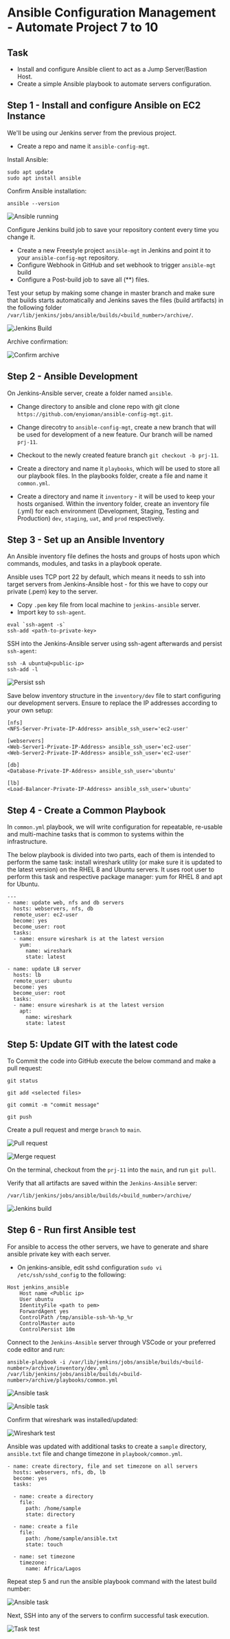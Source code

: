 # Ansible Configuration Management - Automate Project 7 to 10

## Task

- Install and configure Ansible client to act as a Jump Server/Bastion Host.
- Create a simple Ansible playbook to automate servers configuration.

## Step 1 - Install and configure Ansible on EC2 Instance

We'll be using our Jenkins server from the previous project.

- Create a repo and name it `ansible-config-mgt`.

Install Ansible:

```
sudo apt update 
sudo apt install ansible
```

Confirm Ansible installation:

```
ansible --version
```

![Ansible running](./media/ansibleup.png)

Configure Jenkins build job to save your repository content every time you change it.

- Create a new Freestyle project `ansible-mgt` in Jenkins and point it to your `ansible-config-mgt` repository.
- Configure Webhook in GitHub and set webhook to trigger `ansible-mgt` build
- Configure a Post-build job to save all (**) files.

Test your setup by making some change in master branch and make sure that builds starts automatically and Jenkins saves the files (build artifacts) in the following folder `/var/lib/jenkins/jobs/ansible/builds/<build_number>/archive/`.

![Jenkins Build](./media/jenkinsbuild2.png)

Archive confirmation:

![Confirm archive](./media/jenkinstest.png)

## Step 2 - Ansible Development

On Jenkins-Ansible server, create a folder named `ansible`.

- Change directory to ansible and clone repo with git clone `https://github.com/enyioman/ansible-config-mgt.git`.

- Change direcotry to `ansible-config-mgt`, create a new branch that will be used for development of a new feature. Our branch will be named `prj-11`.

- Checkout to the newly created feature branch `git checkout -b prj-11`.

- Create a directory and name it `playbooks`, which will be used to store all our playbook files. In the playbooks folder, create a file and name it `common.yml`.

- Create a directory and name it `inventory` - it will be used to keep your hosts organised. Within the inventory folder, create an inventory file (.yml) for each environment (Development, Staging, Testing and Production) `dev`, `staging`, `uat`, and `prod` respectively.

## Step 3 - Set up an Ansible Inventory

An Ansible inventory file defines the hosts and groups of hosts upon which commands, modules, and tasks in a playbook operate.

Ansible uses TCP port 22 by default, which means it needs to ssh into target servers from Jenkins-Ansible host - for this we have to copy our private (.pem) key to the server.

- Copy `.pem` key file from local machine to `jenkins-ansible` server.
- Import key to `ssh-agent`.

```
eval `ssh-agent -s`
ssh-add <path-to-private-key>
```

SSH into the Jenkins-Ansible server using ssh-agent afterwards and persist `ssh-agent`:

```
ssh -A ubuntu@<public-ip>
ssh-add -l
```

![Persist ssh](./media/sshl.png)


Save below inventory structure in the `inventory/dev` file to start configuring our development servers. Ensure to replace the IP addresses according to your own setup:

```
[nfs]
<NFS-Server-Private-IP-Address> ansible_ssh_user='ec2-user'

[webservers]
<Web-Server1-Private-IP-Address> ansible_ssh_user='ec2-user'
<Web-Server2-Private-IP-Address> ansible_ssh_user='ec2-user'

[db]
<Database-Private-IP-Address> ansible_ssh_user='ubuntu' 

[lb]
<Load-Balancer-Private-IP-Address> ansible_ssh_user='ubuntu'
```

## Step 4 - Create a Common Playbook

In `common.yml` playbook, we will write configuration for repeatable, re-usable and multi-machine tasks that is common to systems within the infrastructure. 

The below playbook is divided into two parts, each of them is intended to perform the same task: install wireshark utility (or make sure it is updated to the latest version) on the RHEL 8 and Ubuntu servers. It uses root user to perform this task and respective package manager: yum for RHEL 8 and apt for Ubuntu.


```
---
- name: update web, nfs and db servers
  hosts: webservers, nfs, db
  remote_user: ec2-user
  become: yes
  become_user: root
  tasks:
  - name: ensure wireshark is at the latest version
    yum:
      name: wireshark
      state: latest

- name: update LB server
  hosts: lb
  remote_user: ubuntu
  become: yes
  become_user: root
  tasks:
  - name: ensure wireshark is at the latest version
    apt:
      name: wireshark
      state: latest
```

## Step 5: Update GIT with the latest code

To Commit the code into GitHub execute the below command and make a pull request:

```
git status

git add <selected files>

git commit -m "commit message"

git push
```

Create a pull request and merge `branch` to `main`.


![Pull request](./media/pullrequest.png)


![Merge request](./media/merge.png)


On the terminal, checkout from the `prj-11` into the `main`, and run `git pull`.

Verify that all artifacts are saved within the `Jenkins-Ansible` server:

```
/var/lib/jenkins/jobs/ansible/builds/<build_number>/archive/
```

![Jenkins build](./media/jenkinsbuild.png)


## Step 6 - Run first Ansible test

For ansible to access the other servers, we have to generate and share ansible private key with each server.

- On jenkins-ansible, edit sshd configuration `sudo vi /etc/ssh/sshd_config` to the following: 

```
Host jenkins_ansible
    Host name <Public ip>
    User ubuntu
    IdentityFile <path to pem>
    ForwardAgent yes
    ControlPath /tmp/ansible-ssh-%h-%p_%r
    ControlMaster auto
    ControlPersist 10m
```

Connect to the `Jenkins-Ansible` server through VSCode or your preferred code editor and run:

```
ansible-playbook -i /var/lib/jenkins/jobs/ansible/builds/<build-number>/archive/inventory/dev.yml /var/lib/jenkins/jobs/ansible/builds/<build-number>/archive/playbooks/common.yml
```

![Ansible task](./media/wireshark2.png)

![Ansible task](./media/wireshark.png)

Confirm that wireshark was installed/updated:

![Wireshark test](./media/wiresharktest.png)

Ansible was updated with additional tasks to create a `sample` directory, `ansible.txt` file and change timezone in `playbook/common.yml`.

```
- name: create directory, file and set timezone on all servers
  hosts: webservers, nfs, db, lb
  become: yes
  tasks:
  
  - name: create a directory
    file:
      path: /home/sample
      state: directory
      
  - name: create a file 
    file: 
      path: /home/sample/ansible.txt
      state: touch
      
  - name: set timezone
    timezone:
      name: Africa/Lagos 
```

Repeat step 5 and run the ansible playbook command with the latest build number:

![Ansible task](./media/ansibletask.png)


Next, SSH into any of the servers to confirm successful task execution.

![Task test](./media/task2test.png)
